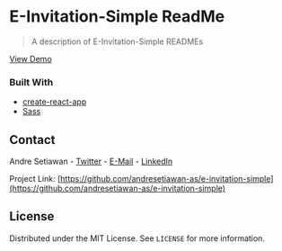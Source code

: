 # E-Invitation-Simple ReadMe
> A description of E-Invitation-Simple READMEs

<p align="left">
  <p align="left">
    <a href="https://simple-wedding-invitation.netlify.app/">View Demo</a>
  </p>
</p>

### Built With

* [create-react-app](https://create-react-app.dev/docs/getting-started/)
* [Sass](https://sass-lang.com/)

<!-- CONTACT -->
## Contact

Andre Setiawan - [Twitter](https://twitter.com/andrestwn_as) - [E-Mail](mailto:andresetiawan.info@gmail.com) - [LinkedIn](https://linkedin.com/in/andresetiawan/)

Project Link: [https://github.com/andresetiawan-as/e-invitation-simple](https://github.com/andresetiawan-as/e-invitation-simple)

<!-- LICENSE -->
## License

Distributed under the MIT License. See `LICENSE` for more information.
